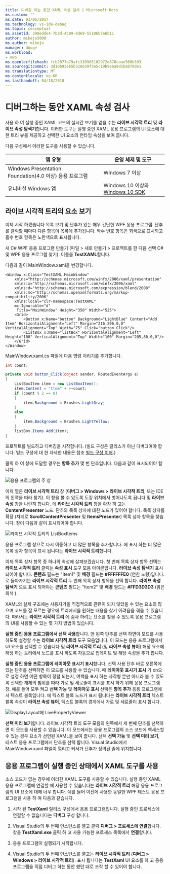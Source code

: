 ```yaml
---
title: 디버깅 하는 동안 XAML 속성 검사 | Microsoft Docs
ms.custom: ''
ms.date: 03/06/2017
ms.technology: vs-ide-debug
ms.topic: conceptual
ms.assetid: 390edde4-7b8d-4c89-8d69-55106b7e6b11
author: mikejo5000
ms.author: mikejo
manager: douge
ms.workload:
- uwp
ms.openlocfilehash: fcb2877a79afc310985102972d870caae560b393
ms.sourcegitcommit: 3d10b93eb5b326639f3e5c19b9e6a8d1ba078de1
ms.translationtype: MT
ms.contentlocale: ko-KR
ms.lasthandoff: 04/18/2018
---
```

# <a name="inspect-xaml-properties-while-debugging"></a>디버그하는 동안 XAML 속성 검사
사용 하 여 실행 중인 XAML 코드의 실시간 보기를 얻을 수는 **라이브 시각적 트리** 및 **라이브 속성 탐색기**합니다. 이러한 도구는 실행 중인 XAML 응용 프로그램의 UI 요소에 대한 트리 뷰를 제공하고 선택한 UI 요소의 런타임 속성을 보여 줍니다.  
  
 다음 구성에서 이러한 도구를 사용할 수 있습니다.  
  
|앱 유형|운영 체제 및 도구|  
|-----------------|--------------------------------|  
|Windows Presentation Foundation(4.0 이상) 응용 프로그램|Windows 7 이상|  
|유니버설 Windows 앱|Windows 10 이상와 [Windows 10 SDK](https://dev.windows.com/en-us/downloads/windows-10-sdk)|  
  
## <a name="looking-at-elements-in-the-live-visual-tree"></a>라이브 시각적 트리의 요소 보기  
 이제 시작 하겠습니다 목록 보기 및 단추가 있는 매우 간단한 WPF 응용 프로그램. 단추를 클릭할 때마다 다른 항목이 목록에 추가됩니다. 짝수 번호 항목은 회색으로 표시되고 홀수 번호 항목은 노란색으로 표시됩니다.  
  
 새 C# WPF 응용 프로그램 만들기 (파일 > 새로 만들기 > 프로젝트를 한 다음 선택 C# 및 WPF 응용 프로그램 찾기). 이름을 **TestXAML**합니다.  
  
 다음과 같이 MainWindow.xaml을 변경합니다.  
  
```xaml  
<Window x:Class="TestXAML.MainWindow"  
    xmlns="http://schemas.microsoft.com/winfx/2006/xaml/presentation"  
    xmlns:x="http://schemas.microsoft.com/winfx/2006/xaml"  
    xmlns:d="http://schemas.microsoft.com/expression/blend/2008"  
    xmlns:mc="http://schemas.openxmlformats.org/markup-compatibility/2006"  
    xmlns:local="clr-namespace:TestXAML"  
    mc:Ignorable="d"  
     Title="MainWindow" Height="350" Width="525">  
    <Grid>  
        <Button x:Name="button" Background="LightBlue" Content="Add Item" HorizontalAlignment="Left" Margin="216,206,0,0" VerticalAlignment="Top" Width="75" Click="button_Click"/>  
        <ListBox x:Name="listBox" HorizontalAlignment="Left" Height="100" VerticalAlignment="Top" Width="100" Margin="205,80,0,0"/>  
    </Grid>  
</Window>  
```  
  
 MainWindow.xaml.cs 파일에 다음 명령 처리기를 추가합니다.  
  
```csharp 
int count;

private void button_Click(object sender, RoutedEventArgs e)  
{  
    ListBoxItem item = new ListBoxItem();  
    item.Content = "Item" + ++count;  
    if (count % 2 == 0)  
    {  
        item.Background = Brushes.LightGray;  
    }  
    else  
    {  
        item.Background = Brushes.LightYellow;  
    }  
    listBox.Items.Add(item);  
}  
```  
  
 프로젝트를 빌드하고 디버깅을 시작합니다. (빌드 구성은 릴리스가 아닌 디버그여야 합니다. 빌드 구성에 대 한 자세한 내용은 참조 [빌드 구성 이해](../ide/understanding-build-configurations.md).)  
  
 클릭 하 여 창에 도달할 경우는 **항목 추가** 몇 번 단추입니다. 다음과 같이 표시되어야 합니다.  
  
 ![응용 프로그램의 주 창](../debugger/media/livevisualtree-app.png "LiveVIsualTree 앱")  
  
 이제 열은 **라이브 시각적 트리** 창 (**디버그 > Windows > 라이브 시각적 트리**, 또는 IDE의 왼쪽을 따라 찾기). 이 창을 볼 수 있도록 도킹 위치에서 벗어나도록 끕니다 및 **라이브 속성** 창을 나란히 합니다. 에 **라이브 시각적 트리** 창을 확장 하 고는 **ContentPresenter** 노드. 단추와 목록 상자에 대한 노드가 있어야 합니다. 목록 상자를 확장 (차례로 **ScrollContentPresenter** 및 **ItemsPresenter**) 목록 상자 항목을 찾습니다. 창이 다음과 같이 표시되어야 합니다.  
  
 ![라이브 시각적 트리의 ListBoxItems](../debugger/media/livevisualtree-listboxitems.png "LiveVisualTree ListBoxItems")  
  
 응용 프로그램 창으로 다시 이동하고 더 많은 항목을 추가합니다. 에 표시 하는 더 많은 목록 상자 항목이 표시 됩니다는 **라이브 시각적 트리**합니다.  
  
 이제 목록 상자 항목 중 하나의 속성에 살펴보겠습니다. 첫 번째 목록 상자 항목 선택는 **라이브 시각적 트리** 클릭는 **속성 표시** 도구 모음 아이콘입니다. **라이브 속성 탐색기** 표시 되어야 합니다. **콘텐츠** 필드는 "Item1" 및 **배경** 필드는 **#FFFFFFE0** (연한 노랑)입니다. 로 돌아가기는 **라이브 시각적 트리** 두 번째 목록 상자 항목을 선택 합니다. **라이브 속성 탐색기** 으로 표시 되어야는 **콘텐츠** 필드는 "Item2" 및 **배경** 필드는 **#FFD3D3D3** (밝은 회색 ).  
  
 XAML의 실제 구조에는 사용자가을 직접적으로 관련이 되지 않았을 수 있는 요소의 많으며 코드를 잘 모르는 경우에 트리에서을 원하는 내용을 찾기 어려움을 겪을 수 있습니다. 따라서는 **라이브 시각적 트리** 에 검사 하려는 요소를 찾을 수 있도록 응용 프로그램의 UI를 사용할 수 있는 몇 가지 방법이 있습니다.  
  
 **실행 중인 응용 프로그램에서 선택 사용**합니다. 맨 왼쪽 단추를 선택 하면이 모드를 사용 하도록 설정할 수는 **라이브 시각적 트리** 도구 모음입니다. 이 모드는 응용 프로그램에서 UI 요소를 선택할 수 있습니다 및 **라이브 시각적 트리** (및 **라이브 속성 뷰어**) 해당 요소에 해당 하는 트리에서 노드를 표시 하도록 자동으로 업데이트 및 해당 속성을 추가 합니다.  
  
 **실행 중인 응용 프로그램에 레이아웃 표시기 표시**합니다. 선택 사용 단추 바로 오른쪽에 있는 단추를 선택하면 이 모드를 사용할 수 있습니다. 때 **레이아웃 표시기 표시** 가 on으로 설정 하면 어떤 항목이 정렬 되는지, 여백을 표시 하는 사각형 뿐만 아니라 볼 수 있도록 선택한 개체의 범위를 따라 가로 및 세로줄이 표시를 표시 하기 위해 응용 프로그램 창. 예를 들어 모두 켜고 **선택 가능** 및 **레이아웃 표시** 선택은 **항목 추가** 응용 프로그램에서 텍스트 블록입니다. 에 텍스트 블록 노드가 표시 됩니다는 **라이브 시각적 트리** 텍스트 블록 속성이 **라이브 속성 뷰어**, 텍스트 블록의 경계에서 가로 및 세로줄이 표시 합니다.  
  
 ![DisplayLayout에 LivePropertyViewer](../debugger/media/livevisualtreelivepropertyviewer-displaylayout.png "LiveVisualTreeLivePropertyViewer DisplayLayout")  
  
 **선택 미리 보기**합니다. 라이브 시각적 트리 도구 모음의 왼쪽에서 세 번째 단추를 선택하면 이 모드를 사용할 수 있습니다. 이 모드에서는 응용 프로그램의 소스 코드에 액세스할 수 있는 경우 요소가 선언된 XAML을 보여 줍니다. 선택 **선택 가능** 및 **선택 미리 보기**, 테스트 응용 프로그램에서 단추를 선택 합니다. Visual Studio에서 MainWindow.xaml 파일이 열리고 커서가 단추가 정의된 줄에 위치합니다.  
  
## <a name="using-xaml-tools-with-running-applications"></a>응용 프로그램이 실행 중인 상태에서 XAML 도구를 사용  
 소스 코드가 없는 경우에 이러한 XAML 도구를 사용할 수 있습니다. 실행 중인 XAML 응용 프로그램에 연결할 때 사용할 수 있습니다는 **라이브 시각적 트리** 해당 응용 프로그램의 UI 요소에 대해 너무 합니다. 예를 들어 이전에 사용한 동일한 WPF 테스트 응용 프로그램을 사용 하 여 다음과 같습니다.  
  
1.  시작 된 **TestXaml** 릴리스 구성에서 응용 프로그램입니다. 실행 중인 프로세스에 연결할 수 없습니다는 **디버그** 구성 합니다.  
  
2.  Visual Studio의 두 번째 인스턴스를 열고 클릭 **디버그 > 프로세스에 연결**합니다. 찾을 **TestXaml.exe** 클릭 하 고 사용 가능한 프로세스 목록에서 **연결**합니다.  
  
3.  응용 프로그램이 실행되기 시작합니다.  
  
4.  Visual Studio의 두 번째 인스턴스를 열고는 **라이브 시각적 트리** (**디버그 > Windows > 라이브 시각적 트리**). 표시 됩니다는 **TestXaml** UI 요소를 하 고 응용 프로그램을 직접 디버그 하는 동안 했던 대로 조작 할 수 있어야 합니다.